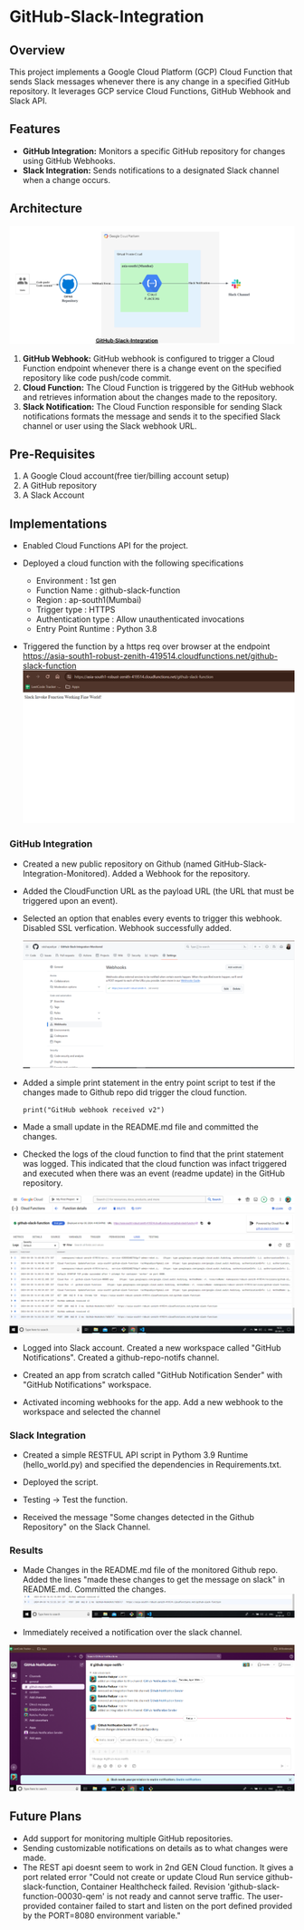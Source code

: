 # GitHub-Slack-Integration

## Overview

This project implements a Google Cloud Platform (GCP) Cloud Function that sends Slack messages whenever there is any change in a specified GitHub repository. It leverages GCP service Cloud Functions, GitHub Webhook and Slack API.

## Features

- **GitHub Integration:** Monitors a specific GitHub repository for changes using GitHub Webhooks.
- **Slack Integration:** Sends notifications to a designated Slack channel when a change occurs.

## Architecture

![Architecture Diagram](./images/Architecture.png)

1. **GitHub Webhook:** GitHub webhook is configured to trigger a Cloud Function endpoint whenever there is a change event on the specified repository like code push/code commit.
2. **Cloud Function:** The Cloud Function is triggered by the GitHub webhook and retrieves information about the changes made to the repository.
3. **Slack Notification:** The Cloud Function responsible for sending Slack notifications formats the message and sends it to the specified Slack channel or user using the Slack webhook URL.

## Pre-Requisites
1. A Google Cloud account(free tier/billing account setup)
2. A GitHub repository
3. A Slack Account

## Implementations

- Enabled Cloud Functions API for the project.   

- Deployed a cloud function with the following specifications
    - Environment : 1st gen
    - Function Name : github-slack-function
    - Region : ap-south1(Mumbai)
    - Trigger type : HTTPS
    - Authentication type : Allow unauthenticated invocations 
    - Entry Point Runtime : Python 3.8  

- Triggered the function by a https req over browser at the endpoint https://asia-south1-robust-zenith-419514.cloudfunctions.net/github-slack-function
![entry point test](images/first_test.png)

### GitHub Integration

- Created a new public repository on Github (named GitHub-Slack-Integration-Monitored). Added a Webhook for the repository.

- Added the CloudFunction URL as the payload URL (the URL that must be triggered upon an event).

- Selected an option that enables every events to trigger this webhook. Disabled SSL verfication.
  Webhook successfully added.
  
  ![aWebhook added](images/webhook_added.png)

- Added a simple print statement in the entry point script to test if the changes made to Github repo did trigger the cloud function.
    ```
    print("GitHub webhook received v2")
    ```

- Made a small update in the README.md file and committed the changes.   

- Checked the logs of the cloud function to find that the print statement was logged. This indicated that the cloud function was infact triggered and executed when there was an event (readme update) in the GitHub repository.

![logged print](images/log.png)

- Logged into Slack account. Created a new workspace called "GitHub Notifications". Created a github-repo-notifs channel.

- Created an app from scratch called "GitHub Notification Sender" with "GitHub Notifications" workspace.

- Activated incoming webhooks for the app. Add a new webhook to the workspace and selected the channel      

### Slack Integration
- Created a simple RESTFUL API script in Pythom 3.9 Runtime (hello_world.py) and specified the dependencies in Requirements.txt.

- Deployed the script. 

- Testing -> Test the function.

- Received the message "Some changes detected in the Github Repository" on the Slack Channel.

### Results
- Made Changes in the README.md file of the monitored Github repo. Added the lines "made these changes to get the message on slack" in README.md. Committed the changes.
![commit png](images/commit.png)

- Immediately received a notification over the slack channel.

![slack png](images/slack.png)


## Future Plans

- Add support for monitoring multiple GitHub repositories.
- Sending customizable notifications on details as to what changes were made.
- The REST api doesnt seem to work in 2nd GEN Cloud function. It gives a port related error "Could not create or update Cloud Run service github-slack-function, Container Healthcheck failed. Revision 'github-slack-function-00030-qem' is not ready and cannot serve traffic. The user-provided container failed to start and listen on the port defined provided by the PORT=8080 environment variable."